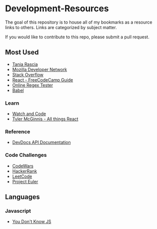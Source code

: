 # Development-Resources

The goal of this repository is to house all of my bookmarks as a resource links to others. Links are categorized by subject matter.

If you would like to contribute to this repo, please submit a pull request.

## Most Used

- [Tania Rascia](https://www.taniarascia.com/)
- [Mozilla Developer Network](https://developer.mozilla.org/en-US/)
- [Stack Overflow](https://stackoverflow.com/questions#)
- [React - FreeCodeCamp Guide](https://guide.freecodecamp.org/react)
- [Online Regex Tester](https://regex101.com/)
- [Babel](https://babeljs.io/)

### Learn

- [Watch and Code](https://watchandcode.com/)
- [Tyler McGinnis - All things React](https://tylermcginnis.com/)

### Reference

- [DevDocs API Documentation](http://devdocs.io/)

### Code Challenges

- [CodeWars](https://www.codewars.com)
- [HackerRank](https://www.hackerrank.com/)
- [LeetCode](https://leetcode.com/)
- [Project Euler](https://projecteuler.net/)

## Languages

### Javascript

- [You Don't Know JS](https://github.com/getify/You-Dont-Know-JS)

